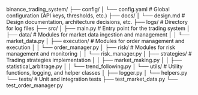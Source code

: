 binance_trading_system/
├── config/
│   └── config.yaml        # Global configuration (API keys, thresholds, etc.)
├── docs/
│   └── design.md          # Design documentation, architecture decisions, etc.
├── logs/                  # Directory for log files
├── src/
│   ├── main.py            # Entry point for the trading system
│   ├── data/              # Modules for market data ingestion and management
│   │   └── market_data.py
│   ├── execution/         # Modules for order management and execution
│   │   └── order_manager.py
│   ├── risk/              # Modules for risk management and monitoring
│   │   └── risk_manager.py
│   ├── strategies/        # Trading strategies implementation
│   │   ├── market_making.py
│   │   ├── statistical_arbitrage.py
│   │   └── trend_following.py
│   └── utils/             # Utility functions, logging, and helper classes
│       ├── logger.py
│       └── helpers.py
└── tests/                 # Unit and integration tests
    ├── test_market_data.py
    └── test_order_manager.py
